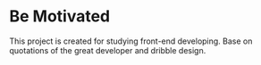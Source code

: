 # Be Motivated

This project is created for studying front-end developing. 
Base on quotations of the great developer and dribble design.
